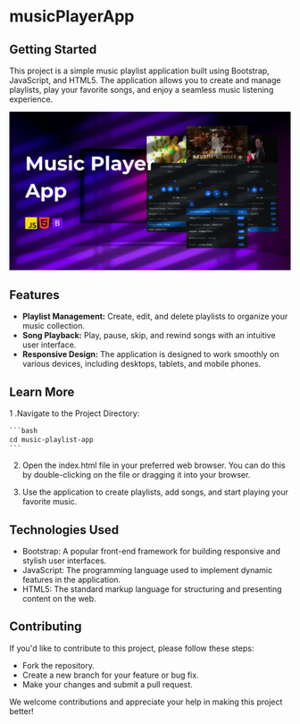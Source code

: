 # musicPlayerApp

## Getting Started

This project is a simple music playlist application built using Bootstrap, JavaScript, and HTML5. The application allows you to create and manage playlists, play your favorite songs, and enjoy a seamless music listening experience.

<img src="/img/musicplayerapp.png" alt="player" width="800" /><br />


## Features

- **Playlist Management:** Create, edit, and delete playlists to organize your music collection.
- **Song Playback:** Play, pause, skip, and rewind songs with an intuitive user interface.
- **Responsive Design:** The application is designed to work smoothly on various devices, including desktops, tablets, and mobile phones.


## Learn More

1 .Navigate to the Project Directory:

    ```bash
    cd music-playlist-app
    ```

2. Open the index.html file in your preferred web browser. You can do this by double-clicking on the file or dragging it into your browser.

3. Use the application to create playlists, add songs, and start playing your favorite music.

## Technologies Used

- Bootstrap: A popular front-end framework for building responsive and stylish user interfaces.
- JavaScript: The programming language used to implement dynamic features in the application.
- HTML5: The standard markup language for structuring and presenting content on the web.

## Contributing

If you'd like to contribute to this project, please follow these steps:
- Fork the repository.
- Create a new branch for your feature or bug fix.
- Make your changes and submit a pull request.

We welcome contributions and appreciate your help in making this project better!